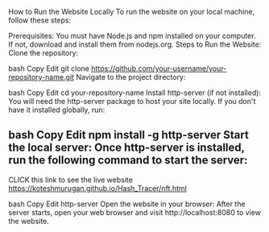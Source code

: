 How to Run the Website Locally
To run the website on your local machine, follow these steps:

Prerequisites:
You must have Node.js and npm installed on your computer. If not, download and install them from nodejs.org.
Steps to Run the Website:
Clone the repository:

bash
Copy
Edit
git clone https://github.com/your-username/your-repository-name.git
Navigate to the project directory:

bash
Copy
Edit
cd your-repository-name
Install http-server (if not installed): You will need the http-server package to host your site locally. If you don't have it installed globally, run:

bash
Copy
Edit
npm install -g http-server
Start the local server: Once http-server is installed, run the following command to start the server:
--------------
CLICK this link to see the live website https://koteshmurugan.github.io/Hash_Tracer/nft.html

bash
Copy
Edit
http-server
Open the website in your browser: After the server starts, open your web browser and visit http://localhost:8080 to view the website.
